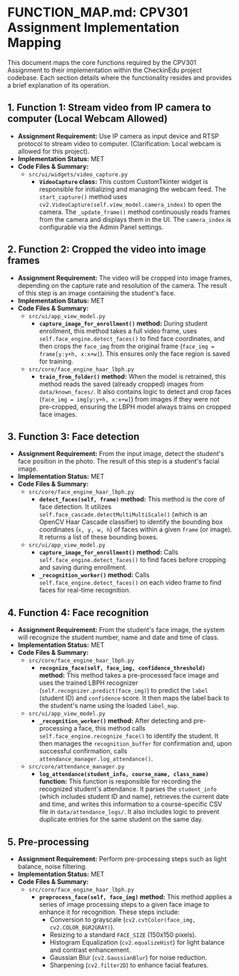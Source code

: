 # FUNCTION_MAP.md: CPV301 Assignment Implementation Mapping

This document maps the core functions required by the CPV301 Assignment to their implementation within the CheckinEdu project codebase. Each section details where the functionality resides and provides a brief explanation of its operation.

## 1. Function 1: Stream video from IP camera to computer (Local Webcam Allowed)

*   **Assignment Requirement:** Use IP camera as input device and RTSP protocol to stream video to computer. (Clarification: Local webcam is allowed for this project).
*   **Implementation Status:** MET
*   **Code Files & Summary:**
    *   `src/ui/widgets/video_capture.py`
        *   **`VideoCapture` class:** This custom CustomTkinter widget is responsible for initializing and managing the webcam feed. The `start_capture()` method uses `cv2.VideoCapture(self.view_model.camera_index)` to open the camera. The `_update_frame()` method continuously reads frames from the camera and displays them in the UI. The `camera_index` is configurable via the Admin Panel settings.

## 2. Function 2: Cropped the video into image frames

*   **Assignment Requirement:** The video will be cropped into image frames, depending on the capture rate and resolution of the camera. The result of this step is an image containing the student's face.
*   **Implementation Status:** MET
*   **Code Files & Summary:**
    *   `src/ui/app_view_model.py`
        *   **`capture_image_for_enrollment()` method:** During student enrollment, this method takes a full video frame, uses `self.face_engine.detect_faces()` to find face coordinates, and then crops the `face_img` from the original frame (`face_img = frame[y:y+h, x:x+w]`). This ensures only the face region is saved for training.
    *   `src/core/face_engine_haar_lbph.py`
        *   **`train_from_folder()` method:** When the model is retrained, this method reads the saved (already cropped) images from `data/known_faces/`. It also contains logic to detect and crop faces (`face_img = img[y:y+h, x:x+w]`) from images if they were not pre-cropped, ensuring the LBPH model always trains on cropped face images.

## 3. Function 3: Face detection

*   **Assignment Requirement:** From the input image, detect the student's face position in the photo. The result of this step is a student's facial image.
*   **Implementation Status:** MET
*   **Code Files & Summary:**
    *   `src/core/face_engine_haar_lbph.py`
        *   **`detect_faces(self, frame)` method:** This method is the core of face detection. It utilizes `self.face_cascade.detectMultiMultiScale()` (which is an OpenCV Haar Cascade classifier) to identify the bounding box coordinates (`x, y, w, h`) of faces within a given `frame` (or image). It returns a list of these bounding boxes.
    *   `src/ui/app_view_model.py`
        *   **`capture_image_for_enrollment()` method:** Calls `self.face_engine.detect_faces()` to find faces before cropping and saving during enrollment.
        *   **`_recognition_worker()` method:** Calls `self.face_engine.detect_faces()` on each video frame to find faces for real-time recognition.

## 4. Function 4: Face recognition

*   **Assignment Requirement:** From the student's face image, the system will recognize the student number, name and date and time of class.
*   **Implementation Status:** MET
*   **Code Files & Summary:**
    *   `src/core/face_engine_haar_lbph.py`
        *   **`recognize_face(self, face_img, confidence_threshold)` method:** This method takes a pre-processed face image and uses the trained LBPH recognizer (`self.recognizer.predict(face_img)`) to predict the `label` (student ID) and `confidence` score. It then maps the label back to the student's name using the loaded `label_map`.
    *   `src/ui/app_view_model.py`
        *   **`_recognition_worker()` method:** After detecting and pre-processing a face, this method calls `self.face_engine.recognize_face()` to identify the student. It then manages the `recognition_buffer` for confirmation and, upon successful confirmation, calls `attendance_manager.log_attendance()`.
    *   `src/core/attendance_manager.py`
        *   **`log_attendance(student_info, course_name, class_name)` function:** This function is responsible for recording the recognized student's attendance. It parses the `student_info` (which includes student ID and name), retrieves the current date and time, and writes this information to a course-specific CSV file in `data/attendance_logs/`. It also includes logic to prevent duplicate entries for the same student on the same day.

## 5. Pre-processing

*   **Assignment Requirement:** Perform pre-processing steps such as light balance, noise filtering.
*   **Implementation Status:** MET
*   **Code Files & Summary:**
    *   `src/core/face_engine_haar_lbph.py`
        *   **`preprocess_face(self, face_img)` method:** This method applies a series of image processing steps to a given face image to enhance it for recognition. These steps include:
            *   Conversion to grayscale (`cv2.cvtColor(face_img, cv2.COLOR_BGR2GRAY)`).
            *   Resizing to a standard `FACE_SIZE` (150x150 pixels).
            *   Histogram Equalization (`cv2.equalizeHist`) for light balance and contrast enhancement.
            *   Gaussian Blur (`cv2.GaussianBlur`) for noise reduction.
            *   Sharpening (`cv2.filter2D`) to enhance facial features.

